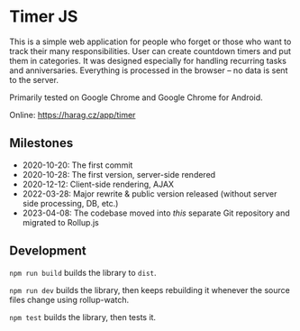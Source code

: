 # Timer JS
This is a simple web application for people who forget or those who want to track their many responsibilities.
User can create countdown timers and put them in categories.
It was designed especially for handling recurring tasks and anniversaries.
Everything is processed in the browser – no data is sent to the server.

Primarily tested on Google Chrome and Google Chrome for Android.

Online: https://harag.cz/app/timer

## Milestones
- 2020-10-20: The first commit
- 2020-10-28: The first version, server-side rendered
- 2020-12-12: Client-side rendering, AJAX
- 2022-03-28: Major rewrite & public version released (without server side processing, DB, etc.)
- 2023-04-08: The codebase moved into *this* separate Git repository and migrated to Rollup.js

## Development

`npm run build` builds the library to `dist`.

`npm run dev` builds the library, then keeps rebuilding it whenever the source files change using rollup-watch.

`npm test` builds the library, then tests it.
